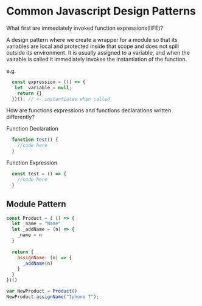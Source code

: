# Common Javascript Design Patterns

What first are immediately invoked function expressions(IIFE)?
  
A design pattern where we create a wrapper for a module so that its variables are local and protected inside that scope and does not spill outside its environment. It is usually assigned to a variable, and when the vairable is called it immediately invokes the instantiation of the function.
  
  e.g. 
  ```js
    const expression = (() => {
     let _variable = null;
      return {}
    })(); // <- instantiates when called
  ```
  
How are functions expressions and functions declarations written differently?

Function Declaration
``` js
  function test() {
    //code here
  }

```

Function Expression
```js
  const test = () => { 
    //code here
  }
```

## Module Pattern

```js
const Product = ( () => {
  let _name = "Name"
  let _addName = (n) => {
    _name = n
  }
  
  return {
    assignName: (n) => {
      _addName(n)
    }
  }
})()

var NewProduct = Product()
NewProduct.assignName("Iphone 7");
```
